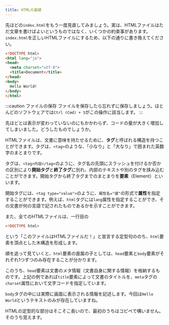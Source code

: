 ```yaml
---
title: HTMLの基礎
---
```


先ほどの`index.html`をもう一度見直してみましょう。実は、HTMLファイルはただ文章を書けばよいというものではなく、いくつかの約束事があります。`index.html`を正しいHTMLファイルにするため、以下の通りに書き換えてください。

```html title="index.html"
<!DOCTYPE html>
<html lang="ja">
<head>
  <meta charset="utf-8">
  <title>Document</title>
</head>
<body>
  Hello World!
</body>
</html>
```

:::caution ファイルの保存
ファイルを保存したら忘れずに保存しましょう。ほとんどのソフトウェアでは`Ctrl (Cmd) + S`がこの操作に該当します。
:::

先ほどとは表示が変わっていないのにもかかわらず、コードの量が大きく増加してしまいました。どうしたものでしょうか。

HTMLファイルは、文書に意味を持たせるために、**タグ**と呼ばれる構造を持つことができます。タグは、`<tag>`のような、「小なり」と「大なり」で囲まれた英数字のまとまりです。

タグは、`<tag>内容</tag>`のように、タグ名の先頭にスラッシュを付けるか否かの区別により**開始タグ**と**終了タグ**に別れ、内部のテキストや別のタグを挟み込むことができます。開始タグから終了タグまでのまとまりを**要素**（Element）といいます。

開始タグには、`<tag type="value">`のように、`属性名="値"`の形式で**属性**を指定することができます。例えば、`html`タグには`lang`属性を指定することができ、その文書が何の言語で記されたものであるかを示すことができます。

また、全てのHTMLファイルは、一行目の

```html
<!DOCTYPE html>
```

という「このファイルはHTMLファイルだ！」と宣言する定型句ののち、`html`要素を頂点とした木構造を形成します。

順を追って見ていくと、`html`要素の直属の子としては、`head`要素と`body`要素がそれぞれ1つずつのみ存在することが分かります。

このうち、`head`要素は文書のメタ情報（文書自身に関する情報）を格納するものです。上記の例であれば`title`要素によって文書のタイトルを、`meta`タグの`charset`属性において文字コードを指定しています。

`body`タグの中には実際に画面に表示される情報を記述します。今回は`Hello World`というテキストのみが存在していますね。

HTMLの定型的な部分はそこそこ長いので、最初のうちはコピペで構いません。そのうち覚えます。
